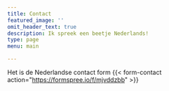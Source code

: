```yaml
---
title: Contact
featured_image: ''
omit_header_text: true
description: Ik spreek een beetje Nederlands!
type: page
menu: main

---
```


Het is de Nederlandse contact form
{{< form-contact action="https://formspree.io/f/mjvddzbb"  >}}
